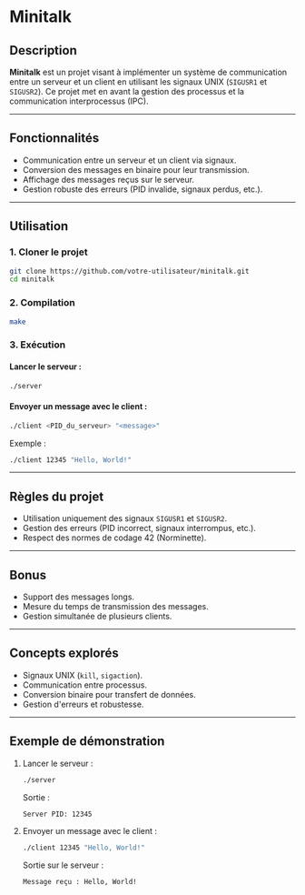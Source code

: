 # Minitalk

## Description
**Minitalk** est un projet visant à implémenter un système de communication entre un serveur et un client en utilisant les signaux UNIX (`SIGUSR1` et `SIGUSR2`). Ce projet met en avant la gestion des processus et la communication interprocessus (IPC).

---

## Fonctionnalités
- Communication entre un serveur et un client via signaux.
- Conversion des messages en binaire pour leur transmission.
- Affichage des messages reçus sur le serveur.
- Gestion robuste des erreurs (PID invalide, signaux perdus, etc.).

---

## Utilisation
### 1. Cloner le projet
```bash
git clone https://github.com/votre-utilisateur/minitalk.git
cd minitalk
```

### 2. Compilation
```bash
make
```

### 3. Exécution
#### Lancer le serveur :
```bash
./server
```
#### Envoyer un message avec le client :
```bash
./client <PID_du_serveur> "<message>"
```

Exemple :
```bash
./client 12345 "Hello, World!"
```

---

## Règles du projet
- Utilisation uniquement des signaux `SIGUSR1` et `SIGUSR2`.
- Gestion des erreurs (PID incorrect, signaux interrompus, etc.).
- Respect des normes de codage 42 (Norminette).

---

## Bonus
- Support des messages longs.
- Mesure du temps de transmission des messages.
- Gestion simultanée de plusieurs clients.

---

## Concepts explorés
- Signaux UNIX (`kill`, `sigaction`).
- Communication entre processus.
- Conversion binaire pour transfert de données.
- Gestion d'erreurs et robustesse.

---

## Exemple de démonstration
1. Lancer le serveur :
   ```bash
   ./server
   ```
   Sortie :
   ```bash
   Server PID: 12345
   ```

2. Envoyer un message avec le client :
   ```bash
   ./client 12345 "Hello, World!"
   ```
   Sortie sur le serveur :
   ```bash
   Message reçu : Hello, World!
   ```

